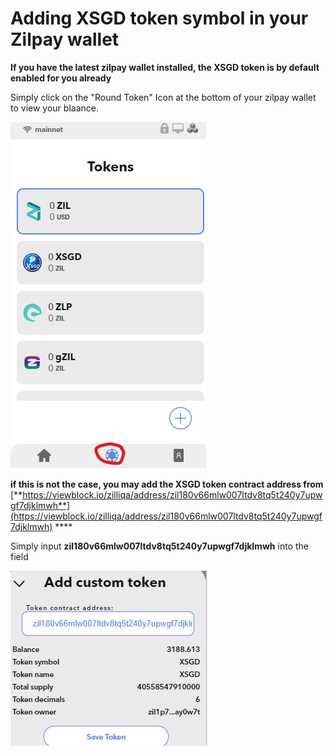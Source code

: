 # Adding XSGD token symbol in your Zilpay wallet

**If you have the latest zilpay wallet installed, the XSGD token is by default enabled for you already**

Simply click on the "Round Token" Icon at the bottom of your zilpay wallet to view your blaance.

![](../../.gitbook/assets/image%20%2827%29%20%281%29.png)



**if this is not the case, you may add the XSGD token contract address from** [**https://viewblock.io/zilliqa/address/zil180v66mlw007ltdv8tq5t240y7upwgf7djklmwh**](https://viewblock.io/zilliqa/address/zil180v66mlw007ltdv8tq5t240y7upwgf7djklmwh) ****

Simply input **zil180v66mlw007ltdv8tq5t240y7upwgf7djklmwh** into the field 

![](../../.gitbook/assets/image%20%2822%29.png)




